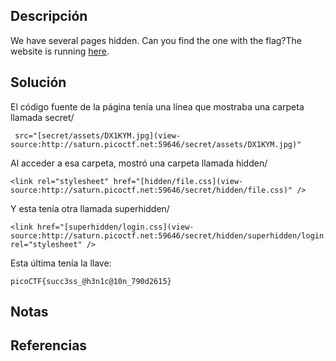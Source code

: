 ## Descripción
We have several pages hidden. Can you find the one with the flag?The website is running [here](http://saturn.picoctf.net:61273/).
## Solución
El código fuente de la página tenía una línea que mostraba una carpeta llamada secret/
```
 src="[secret/assets/DX1KYM.jpg](view-source:http://saturn.picoctf.net:59646/secret/assets/DX1KYM.jpg)"
```
Al acceder a esa carpeta, mostró una carpeta llamada hidden/
```
<link rel="stylesheet" href="[hidden/file.css](view-source:http://saturn.picoctf.net:59646/secret/hidden/file.css)" />
```
Y esta tenía otra llamada superhidden/
```
<link href="[superhidden/login.css](view-source:http://saturn.picoctf.net:59646/secret/hidden/superhidden/login.css)" rel="stylesheet" />
```
Esta última tenía la llave:
```
picoCTF{succ3ss_@h3n1c@10n_790d2615}
```
## Notas
## Referencias
